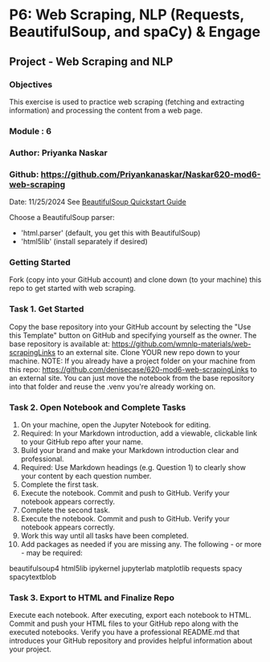 # P6: Web Scraping, NLP (Requests, BeautifulSoup, and spaCy) & Engage
## Project - Web Scraping and NLP
### Objectives
This exercise is used to practice web scraping (fetching and extracting information) and processing the content from a web page. 

### Module : 6 
### Author: Priyanka Naskar
### Github: https://github.com/Priyankanaskar/Naskar620-mod6-web-scraping
Date:   11/25/2024
See [BeautifulSoup Quickstart Guide](https://www.crummy.com/software/BeautifulSoup/bs4/doc/#quick-start)

Choose a BeautifulSoup parser:

- 'html.parser' (default, you get this with BeautifulSoup)
- 'html5lib' (install separately if desired)

### Getting Started

Fork (copy into your GitHub account) and clone down (to your machine) this repo to get started with web scraping.
### Task 1. Get Started
Copy the base repository into your GitHub account by selecting the "Use this Template" button on GitHub and specifying yourself as the owner.  The base repository is available at: https://github.com/wmnlp-materials/web-scrapingLinks to an external site.
Clone YOUR new repo down to your machine.
NOTE: If you already have a project folder on your machine from this repo: https://github.com/denisecase/620-mod6-web-scrapingLinks to an external site. You can just move the notebook from the base repository into that folder and reuse the .venv you're already working on. 

### Task 2. Open Notebook and Complete Tasks 
1. On your machine, open the Jupyter Notebook for editing. 
2. Required: In your Markdown introduction, add a viewable, clickable link to    your GitHub repo after your name. 
3. Build your brand and make your Markdown introduction clear and professional. 
4. Required: Use Markdown headings  (e.g. Question 1) to clearly show your content by each question number. 
5. Complete the first task.
6. Execute the notebook. Commit and push to GitHub. Verify your notebook appears correctly.
7. Complete the second task.
8. Execute the notebook. Commit and push to GitHub. Verify your notebook appears correctly.
9. Work this way until all tasks have been completed. 
10. Add packages as needed if you are missing any. The following - or more - may be required:

beautifulsoup4
html5lib
ipykernel
jupyterlab
matplotlib
requests
spacy
spacytextblob

### Task 3. Export to HTML and Finalize Repo
Execute each notebook.
After executing, export each notebook to HTML.
Commit and push your HTML files to your GitHub repo along with the executed notebooks. 
Verify you have a professional README.md that introduces your GitHub repository and provides helpful information about your project. 